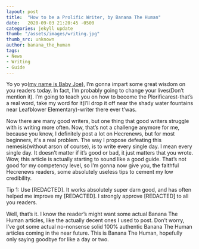 ```yaml
---
layout: post
title:  "How to be a Prolific Writer, by Banana The Human"
date:   2020-09-03 21:20:45 -0500
categories: jekyll update
thumb: "/assets/images/writing.jpg"
thumb_src: unknown
author: banana_the_human
tags:
- News
- Writing
- Guide
---
```

Yo yo yo([my name is Baby Joe](https://hecrenews.github.io/jekyll/update/2020/05/20/due-to-social-distancing-gangstas-have-found-new-and-innovative-ways-to-conduct_shady-deals.html)), I’m gonna impart some great wisdom on you readers today. In fact, I’m probably going to change your lives(Don’t mention it). I’m going to teach you on how to become the Plorificarest-that’s a real word, take my word for it(I’ll drop it off near the shady water fountains near Leafblower Elementary)-writer there ever t’was.

Now there are many good writers, but one thing that good writers struggle with is writing more often. Now, that’s not a challenge anymore for me, because you know, I definitely post a lot on Hecrenews, but for most beginners, it's a real problem. The way I propose defeating this nemesis(without arson of course), is to write every single day. I mean every single day. It doesn’t matter if it’s good or bad, it just matters that you wrote. Wow, this article is actually starting to sound like a good guide. That’s not good for my competency level, so I’m gonna now give you, the faithful Hecrenews readers, some absolutely useless tips to cement my low credibility.

Tip 1: Use [REDACTED]. It works absolutely super darn good, and has often helped me improve my [REDACTED]. I strongly approve [REDACTED] to all you readers.

Well, that’s it. I know the reader’s might want some actual Banana The Human articles, like the actually decent ones I used to post. Don’t worry, I’ve got some actual no-nonsense solid 100% authentic Banana The Human articles coming in the near future. This is Banana The Human, hopefully only saying goodbye for like a day or two.
